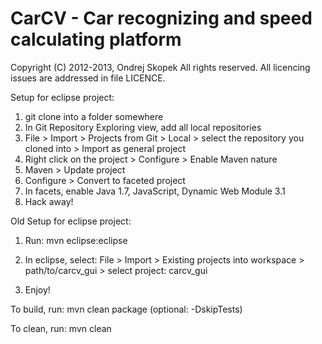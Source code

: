 # CarCV - Car recognizing and speed calculating platform

Copyright (C) 2012-2013, Ondrej Skopek
All rights reserved.
All licencing issues are addressed in file LICENCE.

Setup for eclipse project:

1. git clone into a folder somewhere
2. In Git Repository Exploring view, add all local repositories
3. File > Import > Projects from Git > Local > select the repository you cloned into > Import as general project
4. Right click on the project > Configure > Enable Maven nature
5. Maven > Update project
6. Configure > Convert to faceted project
7. In facets, enable Java 1.7, JavaScript, Dynamic Web Module 3.1
8. Hack away!

Old Setup for eclipse project:

1. Run: mvn eclipse:eclipse

3. In eclipse, select: File > Import > Existing projects into workspace > path/to/carcv_gui > select project: carcv_gui

4. Enjoy!



To build, run: mvn clean package (optional: -DskipTests)

To clean, run: mvn clean